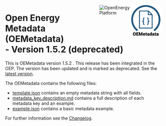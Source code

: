 <!--
SPDX-FileCopyrightText: 2022 Ludwig Hülk <Ludee> © Reiner Lemoine Institut
SPDX-FileCopyrightText: 2022 Jonas Huber <jh-RLI> © Reiner Lemoine Institut
SPDX-FileCopyrightText: 2022 Christian Hofmann <christian-rli> © Reiner Lemoine Institut
SPDX-FileCopyrightText: oemetadata <https://github.com/OpenEnergyPlatform/oemetadata/>
SPDX-License-Identifier: MIT
-->

<a href="https://github.com/OpenEnergyPlatform/oemetadata/"><img align="right" width="100" height="100" src="https://raw.githubusercontent.com/OpenEnergyPlatform/organisation/production/logo/OpenEnergyFamily_Logo_OEMetadata.png" alt="OpenEnergyMetadata"></a>
<a href="https://openenergyplatform.org/"><img align="right" width="100" height="100" src="https://avatars2.githubusercontent.com/u/37101913?s=400&u=9b593cfdb6048a05ea6e72d333169a65e7c922be&v=4" alt="OpenEnergyPlatform"></a>


# Open Energy Metadata (OEMetadata) <br> - Version 1.5.2 (deprecated)

This is OEMetadata version 1.5.2 . This release has been integrated in the OEP.
The version has been updated and is marked as deprecated. See the [latest version](https://github.com/OpenEnergyPlatform/oemetadata/tree/production/oemetadata/latest).

The OEMetadata contains the following files:

* [template.json](https://github.com/OpenEnergyPlatform/oemetadata/blob/production/oemetadata/v1/v152/template.json) contains an empty metadata string with all fields.
* [metadata_key_description.md](https://github.com/OpenEnergyPlatform/oemetadata/blob/production/oemetadata/v1/v152/metadata_key_description.md) contains a full description of each metadata key and an example.
* [example.json](https://github.com/OpenEnergyPlatform/oemetadata/blob/production/oemetadata/v1/v152/example.json) contains a basic metadata example.

For further information see the [Changelog](https://github.com/OpenEnergyPlatform/oemetadata/blob/production/CHANGELOG.md).
